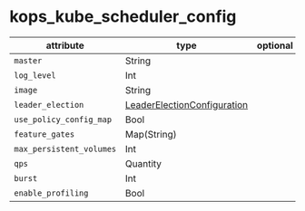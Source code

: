 # kops_kube_scheduler_config

| attribute | type | optional | required | computed |
| --- | --- | --- | --- | --- |
| `master` | String |  | Yes |  |
| `log_level` | Int |  | Yes |  |
| `image` | String |  | Yes |  |
| `leader_election` | [LeaderElectionConfiguration](./LeaderElectionConfiguration.md) |  | Yes |  |
| `use_policy_config_map` | Bool |  | Yes |  |
| `feature_gates` | Map(String) |  | Yes |  |
| `max_persistent_volumes` | Int |  | Yes |  |
| `qps` | Quantity |  | Yes |  |
| `burst` | Int |  | Yes |  |
| `enable_profiling` | Bool |  | Yes |  |
